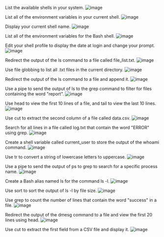 List the available shells in your system.
  ![image](https://github.com/user-attachments/assets/8a9cebb8-c489-45bb-a5c9-c367bdaad187)

List all of the environment variables in your current shell.
  ![image](https://github.com/user-attachments/assets/c6c3702f-ec73-46c4-91e3-462436e615aa)

Display your current shell name.
  ![image](https://github.com/user-attachments/assets/f25bce73-37a7-4bb2-905d-495cb8189ed3)

List all of the environment variables for the Bash shell.
  ![image](https://github.com/user-attachments/assets/cd540f65-22fc-4ae5-9c74-9b338f7bc0ee)

Edit your shell profile to display the date at login and change your prompt.
  ![image](https://github.com/user-attachments/assets/bbc6f1c8-42ee-4a12-8c52-7f59bae0f121)

Redirect the output of the ls command to a file called file_list.txt.
  ![image](https://github.com/user-attachments/assets/e5a31c43-28e5-4335-910f-720cc81ac40e)

Use file globbing to list all .txt files in the current directory.
  ![image](https://github.com/user-attachments/assets/52c0e8ef-3534-4f80-b916-4d440ac9bc29)

Redirect the output of the ls command to a file and append it.
  ![image](https://github.com/user-attachments/assets/7cf293d8-9ce8-4b9b-a0b9-2f1288d3e9ee)

Use a pipe to send the output of ls to the grep command to filter for files containing the word "report".
  ![image](https://github.com/user-attachments/assets/2160d7b1-b7b2-4bba-9e48-72f764989f74)

Use head to view the first 10 lines of a file, and tail to view the last 10 lines.
  ![image](https://github.com/user-attachments/assets/3bc4f8a4-d761-40d6-ab79-a4fc337090d9)

Use cut to extract the second column of a file called data.csv.
  ![image](https://github.com/user-attachments/assets/bc8d2ce9-caca-46dd-8e2e-ef8e83a69e14)

Search for all lines in a file called log.txt that contain the word "ERROR" using grep.
  ![image](https://github.com/user-attachments/assets/ac1630c0-39f3-4b92-a194-dc59a178f8bb)

Create a shell variable called current_user to store the output of the whoami command.
  ![image](https://github.com/user-attachments/assets/ef864594-dfe0-47f0-b190-091771d67b3b)

Use tr to convert a string of lowercase letters to uppercase.
  ![image](https://github.com/user-attachments/assets/22e7f54f-d5eb-423b-bab7-4329a9ce3ab3)

Use a pipe to send the output of ps to grep to search for a specific process name.
  ![image](https://github.com/user-attachments/assets/d33990e9-fceb-42ed-96fb-62967226d4f2)

Create a Bash alias named ls for the command ls -l.
  ![image](https://github.com/user-attachments/assets/ab15cd60-645c-4308-8838-4d9dae2a8bb9)

Use sort to sort the output of ls -l by file size.
  ![image](https://github.com/user-attachments/assets/6105bde0-2b5b-4fb0-930d-d9f87e2f7071)

Use grep to count the number of lines that contain the word "success" in a file.
  ![image](https://github.com/user-attachments/assets/858f8f95-1c30-47a1-a449-29834420bfbc)

Redirect the output of the dmesg command to a file and view the first 20 lines using head.
  ![image](https://github.com/user-attachments/assets/4d9e1f00-95ed-4b46-9b78-51ec5c863974)

Use cut to extract the first field from a CSV file and display it.
  ![image](https://github.com/user-attachments/assets/73d3de73-a062-479a-ab3d-70ea26dd7010)



